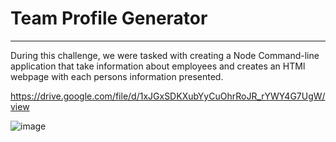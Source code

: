 # Team Profile Generator

*** 

During this challenge, we were tasked with creating a Node Command-line application that take information about employees and creates an HTMl webpage with each persons information presented. 



https://drive.google.com/file/d/1xJGxSDKXubYyCuOhrRoJR_rYWY4G7UgW/view


![image](https://user-images.githubusercontent.com/105329236/181678299-ab89b16b-1785-4f37-ae76-0a9df61bfd89.png)
